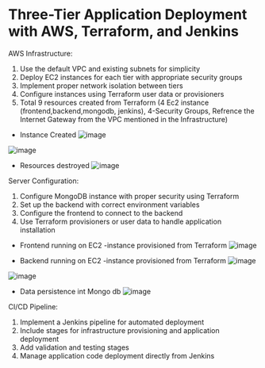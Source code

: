 # Three-Tier Application Deployment with AWS, Terraform, and Jenkins

AWS Infrastructure:

1. Use the default VPC and existing subnets for simplicity
2. Deploy EC2 instances for each tier with appropriate security groups
3. Implement proper network isolation between tiers
4. Configure instances using Terraform user data or provisioners
5. Total 9 resources created from Terraform (4 Ec2 instance (frontend,backend,mongodb, jenkins), 4-Security Groups, Refrence the Internet Gateway from the VPC mentioned in the Infrastructure)

- Instance Created 
![image](https://github.com/user-attachments/assets/ada042b5-1c0b-4f2a-89c0-dc5e6f510155)

![image](https://github.com/user-attachments/assets/ffbd95dc-f9ad-4468-8e78-1b64328ae2bf)

- Resources destroyed
![image](https://github.com/user-attachments/assets/56e7f079-8d6a-49cb-b9fd-0c762235b54c)

Server Configuration:

1. Configure MongoDB instance with proper security using Terraform
2. Set up the backend with correct environment variables
3. Configure the frontend to connect to the backend
4. Use Terraform provisioners or user data to handle application installation

- Frontend running on EC2 -instance provisioned from Terraform
![image](https://github.com/user-attachments/assets/bd0e5586-15d2-4d49-aa14-f2cf738f1f24)

- Backend running on EC2 -instance provisioned from Terraform
![image](https://github.com/user-attachments/assets/53701e78-205d-4e75-ac7a-031f709c215a)

![image](https://github.com/user-attachments/assets/8a105910-5a3b-47ba-a369-3ad1b6fe376c)

- Data persistence int Mongo db
![image](https://github.com/user-attachments/assets/fd44b7bc-b3ba-43c9-aba9-a7a40b1d1713)


CI/CD Pipeline:

1. Implement a Jenkins pipeline for automated deployment
2. Include stages for infrastructure provisioning and application deployment
3. Add validation and testing stages
4. Manage application code deployment directly from Jenkins
